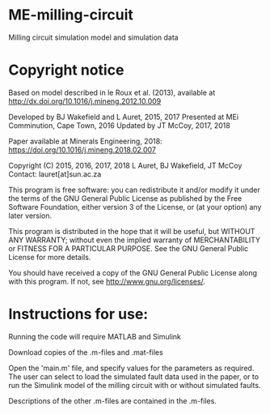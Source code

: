 # ME-milling-circuit
Milling circuit simulation model and simulation data

# Copyright notice
Based on model described in le Roux et al. (2013), available at http://dx.doi.org/10.1016/j.mineng.2012.10.009

Developed by BJ Wakefield and L Auret, 2015, 2017
Presented at MEi Comminution, Cape Town, 2016
Updated by JT McCoy, 2017, 2018

Paper available at Minerals Engineering, 2018: https://doi.org/10.1016/j.mineng.2018.02.007

Copyright (C) 2015, 2016, 2017, 2018 L Auret, BJ Wakefield, JT McCoy
Contact: lauret[at]sun.ac.za

This program is free software: you can redistribute it and/or modify it under the terms of the GNU General Public License as published by the Free Software Foundation, either version 3 of the License, or (at your option) any later version.
    
This program is distributed in the hope that it will be useful, but WITHOUT ANY WARRANTY; without even the implied warranty of MERCHANTABILITY or FITNESS FOR A PARTICULAR PURPOSE.  See the GNU General Public License for more details.
  
You should have received a copy of the GNU General Public License along with this program.  If not, see <http://www.gnu.org/licenses/>.

# Instructions for use:
Running the code will require MATLAB and Simulink

Download copies of the .m-files and .mat-files

Open the 'main.m' file, and specify values for the parameters as required. The user can select to load the simulated fault data used in the paper, or to run the Simulink model of the milling circuit with or without simulated faults.

Descriptions of the other .m-files are contained in the .m-files.
